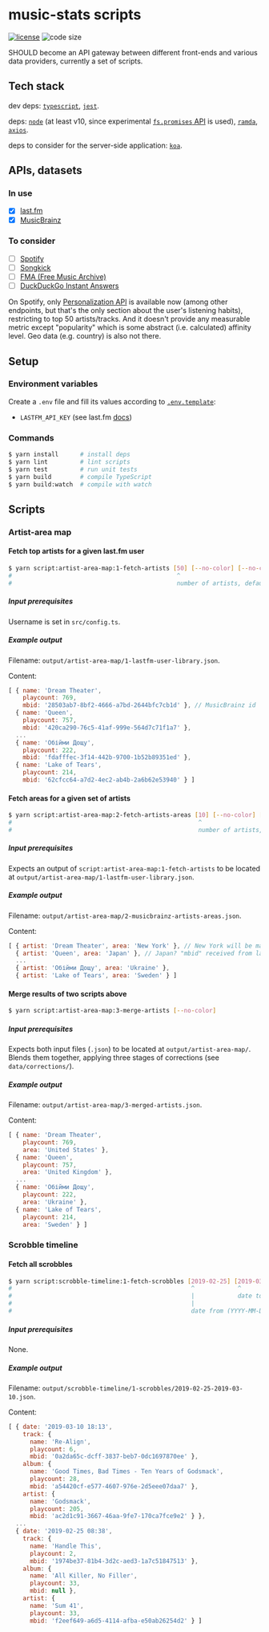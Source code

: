 # music-stats scripts

  [![license][license-image]][license-url]
  ![code size][code-size-image]

SHOULD become an API gateway between different front-ends and various data providers, currently a set of scripts.

## Tech stack

dev deps:
[`typescript`](https://www.typescriptlang.org/docs),
[`jest`](https://jestjs.io/docs/en/expect).

deps:
[`node`](https://nodejs.org/dist/latest/docs/api) (at least v10, since experimental [`fs.promises` API](https://nodejs.org/dist/latest/docs/api/fs.html#fs_fs_promises_api) is used),
[`ramda`](http://ramdajs.com/docs),
[`axios`](https://github.com/axios/axios).

deps to consider for the server-side application: [`koa`](http://koajs.com/#application).

## APIs, datasets

### In use

- [x] [last.fm](https://www.last.fm/api/intro)
- [x] [MusicBrainz](https://musicbrainz.org/doc/Development/XML_Web_Service/Version_2)

### To consider

- [ ] [Spotify](https://developer.spotify.com/documentation/web-api/reference/)
- [ ] [Songkick](https://www.songkick.com/developer/upcoming-events)
- [ ] [FMA (Free Music Archive)](https://github.com/mdeff/fma)
- [ ] [DuckDuckGo Instant Answers](https://duckduckgo.com/api)

On Spotify, only [Personalization API](https://developer.spotify.com/documentation/web-api/reference/personalization)
is available now (among other endpoints, but that's the only section about the user's listening habits),
restricting to top 50 artists/tracks. And it doesn't provide any measurable metric except "popularity"
which is some abstract (i.e. calculated) affinity level. Geo data (e.g. country) is also not there.

## Setup

### Environment variables

Create a `.env` file and fill its values according to [`.env.template`](.env.template):

* `LASTFM_API_KEY` (see last.fm [docs](https://www.last.fm/api/authentication))

### Commands

```bash
$ yarn install      # install deps
$ yarn lint         # lint scripts
$ yarn test         # run unit tests
$ yarn build        # compile TypeScript
$ yarn build:watch  # compile with watch
```

## Scripts

### Artist-area map

#### Fetch top artists for a given last.fm user

```bash
$ yarn script:artist-area-map:1-fetch-artists [50] [--no-color] [--no-cache]
#                                              ^
#                                              number of artists, default is set in the config
```

##### Input prerequisites

Username is set in `src/config.ts`.

##### Example output

Filename: `output/artist-area-map/1-lastfm-user-library.json`.

Content:

```js
[ { name: 'Dream Theater',
    playcount: 769,
    mbid: '28503ab7-8bf2-4666-a7bd-2644bfc7cb1d' }, // MusicBrainz id
  { name: 'Queen',
    playcount: 757,
    mbid: '420ca290-76c5-41af-999e-564d7c71f1a7' },
  ...
  { name: 'Обійми Дощу',
    playcount: 222,
    mbid: 'fdafffec-3f14-442b-9700-1b52b89351ed' },
  { name: 'Lake of Tears',
    playcount: 214,
    mbid: '62cfcc64-a7d2-4ec2-ab4b-2a6b62e53940' } ]
```

#### Fetch areas for a given set of artists

```bash
$ yarn script:artist-area-map:2-fetch-artists-areas [10] [--no-color] [--no-cache]
#                                                    ^
#                                                    number of artists, default is set in the config
```

##### Input prerequisites

Expects an output of
`script:artist-area-map:1-fetch-artists`
to be located at
`output/artist-area-map/1-lastfm-user-library.json`.

##### Example output

Filename: `output/artist-area-map/2-musicbrainz-artists-areas.json`.

Content:

```js
[ { artist: 'Dream Theater', area: 'New York' }, // New York will be mapped to United States, individual cities aren't supported
  { artist: 'Queen', area: 'Japan' }, // Japan? "mbid" received from last.fm must be wrong, area will be switched to United Kingdom
  ...
  { artist: 'Обійми Дощу', area: 'Ukraine' },
  { artist: 'Lake of Tears', area: 'Sweden' } ]
```

#### Merge results of two scripts above

```bash
$ yarn script:artist-area-map:3-merge-artists [--no-color]
```

##### Input prerequisites

Expects both input files (`.json`) to be located at `output/artist-area-map/`.
Blends them together, applying three stages of corrections (see `data/corrections/`).

##### Example output

Filename: `output/artist-area-map/3-merged-artists.json`.

Content:

```js
[ { name: 'Dream Theater',
    playcount: 769,
    area: 'United States' },
  { name: 'Queen',
    playcount: 757,
    area: 'United Kingdom' },
  ...
  { name: 'Обійми Дощу',
    playcount: 222,
    area: 'Ukraine' },
  { name: 'Lake of Tears',
    playcount: 214,
    area: 'Sweden' } ]
```

### Scrobble timeline

#### Fetch all scrobbles

```bash
$ yarn script:scrobble-timeline:1-fetch-scrobbles [2019-02-25] [2019-03-10] [--no-color] [--no-cache]
#                                                  ^            ^
#                                                  |            date to (YYYY-MM-DD), defaults to today
#                                                  |
#                                                  date from (YYYY-MM-DD), defaults to yesterday
```

##### Input prerequisites

None.

##### Example output

Filename: `output/scrobble-timeline/1-scrobbles/2019-02-25-2019-03-10.json`.

Content:

```js
[ { date: '2019-03-10 18:13',
    track: {
      name: 'Re-Align',
      playcount: 6,
      mbid: '0a2da65c-dcff-3837-beb7-0dc1697870ee' },
    album: {
      name: 'Good Times, Bad Times - Ten Years of Godsmack',
      playcount: 28,
      mbid: 'a54420cf-e577-4607-976e-2d5eee07daa7' },
    artist: {
      name: 'Godsmack',
      playcount: 205,
      mbid: 'ac2d1c91-3667-46aa-9fe7-170ca7fce9e2' } },
  ...
  { date: '2019-02-25 08:38',
    track: {
      name: 'Handle This',
      playcount: 2,
      mbid: '1974be37-81b4-3d2c-aed3-1a7c51847513' },
    album: {
      name: 'All Killer, No Filler',
      playcount: 33,
      mbid: null },
    artist: {
      name: 'Sum 41',
      playcount: 33,
      mbid: 'f2eef649-a6d5-4114-afba-e50ab26254d2' } ]
```

[license-image]: https://img.shields.io/github/license/music-stats/scripts.svg?style=flat-square
[license-url]: https://github.com/music-stats/scripts/blob/master/LICENSE
[code-size-image]: https://img.shields.io/github/languages/code-size/music-stats/scripts.svg?style=flat-square
